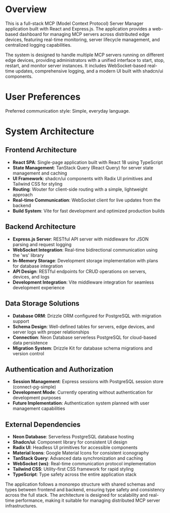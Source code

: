 # Overview

This is a full-stack MCP (Model Context Protocol) Server Manager application built with React and Express.js. The application provides a web-based dashboard for managing MCP servers across distributed edge devices, featuring real-time monitoring, server lifecycle management, and centralized logging capabilities.

The system is designed to handle multiple MCP servers running on different edge devices, providing administrators with a unified interface to start, stop, restart, and monitor server instances. It includes WebSocket-based real-time updates, comprehensive logging, and a modern UI built with shadcn/ui components.

# User Preferences

Preferred communication style: Simple, everyday language.

# System Architecture

## Frontend Architecture
- **React SPA**: Single-page application built with React 18 using TypeScript
- **State Management**: TanStack Query (React Query) for server state management and caching
- **UI Framework**: shadcn/ui components with Radix UI primitives and Tailwind CSS for styling
- **Routing**: Wouter for client-side routing with a simple, lightweight approach
- **Real-time Communication**: WebSocket client for live updates from the backend
- **Build System**: Vite for fast development and optimized production builds

## Backend Architecture
- **Express.js Server**: RESTful API server with middleware for JSON parsing and request logging
- **WebSocket Integration**: Real-time bidirectional communication using the 'ws' library
- **In-Memory Storage**: Development storage implementation with plans for database integration
- **API Design**: RESTful endpoints for CRUD operations on servers, devices, and logs
- **Development Integration**: Vite middleware integration for seamless development experience

## Data Storage Solutions
- **Database ORM**: Drizzle ORM configured for PostgreSQL with migration support
- **Schema Design**: Well-defined tables for servers, edge devices, and server logs with proper relationships
- **Connection**: Neon Database serverless PostgreSQL for cloud-based data persistence
- **Migration System**: Drizzle Kit for database schema migrations and version control

## Authentication and Authorization
- **Session Management**: Express sessions with PostgreSQL session store (connect-pg-simple)
- **Development Mode**: Currently operating without authentication for development purposes
- **Future Implementation**: Authentication system planned with user management capabilities

## External Dependencies
- **Neon Database**: Serverless PostgreSQL database hosting
- **Shadcn/ui**: Component library for consistent UI design
- **Radix UI**: Headless UI primitives for accessible components
- **Material Icons**: Google Material Icons for consistent iconography
- **TanStack Query**: Advanced data synchronization and caching
- **WebSocket (ws)**: Real-time communication protocol implementation
- **Tailwind CSS**: Utility-first CSS framework for rapid styling
- **TypeScript**: Type safety across the entire application stack

The application follows a monorepo structure with shared schemas and types between frontend and backend, ensuring type safety and consistency across the full stack. The architecture is designed for scalability and real-time performance, making it suitable for managing distributed MCP server infrastructures.